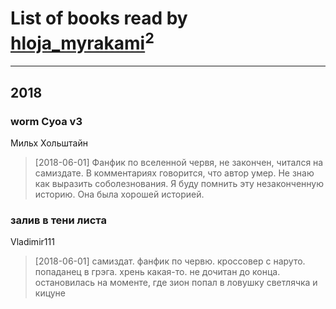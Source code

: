 # List of books read by [hloja_myrakami](http://vk.com/id3951663)<sup>2</sup>
---

## 2018

### worm Cyoa v3
Мильх Хольштайн
> [2018-06-01] Фанфик по вселенной червя, не закончен, читался на самиздате. В комментариях говорится, что автор умер. Не знаю как выразить соболезнования. Я буду помнить эту незаконченную историю. Она была хорошей историей.


### залив в тени листа
Vladimir111
> [2018-06-01] самиздат. фанфик по червю. кроссовер с наруто. попаданец в грэга. хрень какая-то. не дочитан до конца. остановилась на моменте, где зион попал в ловушку светлячка и кицуне




